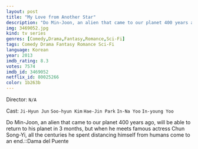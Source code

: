 ```yaml
---
layout: post
title: "My Love from Another Star"
description: "Do Min-Joon, an alien that came to our planet 400 years ago, will be able to return to his planet in 3 months, but when he meets famous actress Chun Song-Yi, all the centuries he spent distancing himself from humans come to an end.::Dama del Puente.."
img: 3469052.jpg
kind: tv series
genres: [Comedy,Drama,Fantasy,Romance,Sci-Fi]
tags: Comedy Drama Fantasy Romance Sci-Fi 
language: Korean
year: 2013
imdb_rating: 8.3
votes: 7574
imdb_id: 3469052
netflix_id: 80025266
color: 1b263b
---
```

Director: `N/A`  

Cast: `Ji-Hyun Jun` `Soo-hyun Kim` `Hae-Jin Park` `In-Na Yoo` `In-young Yoo` 

Do Min-Joon, an alien that came to our planet 400 years ago, will be able to return to his planet in 3 months, but when he meets famous actress Chun Song-Yi, all the centuries he spent distancing himself from humans come to an end.::Dama del Puente